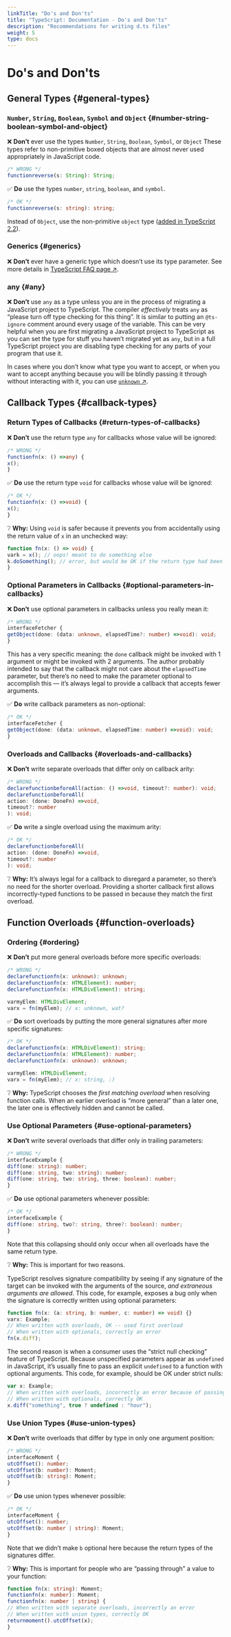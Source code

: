 ```yaml
---
linkTitle: "Do's and Don'ts"
title: "TypeScript: Documentation - Do's and Don'ts"
description: "Recommendations for writing d.ts files"
weight: 5
type: docs
---
```


# Do's and Don'ts

## General Types {#general-types}

### `Number`, `String`, `Boolean`, `Symbol` and `Object` {#number-string-boolean-symbol-and-object}

❌ **Don’t** ever use the types `Number`, `String`, `Boolean`, `Symbol`, or `Object`
These types refer to non-primitive boxed objects that are almost never used appropriately in JavaScript code.

```ts
/* WRONG */
functionreverse(s: String): String;
```

✅ **Do** use the types `number`, `string`, `boolean`, and `symbol`.

```ts
/* OK */
functionreverse(s: string): string;
```

Instead of `Object`, use the non-primitive `object` type ([added in TypeScript 2.2](/typescript/5.1/whats-new/typescript-2-2#object-type)).

### Generics {#generics}

❌ **Don’t** ever have a generic type which doesn’t use its type parameter.
See more details in [TypeScript FAQ page ↗](https://github.com/Microsoft/TypeScript/wiki/FAQ#why-doesnt-type-inference-work-on-this-interface-interface-foot--).

### any {#any}

❌ **Don’t** use `any` as a type unless you are in the process of migrating a JavaScript project to TypeScript. The compiler *effectively* treats `any` as “please turn off type checking for this thing”. It is similar to putting an `@ts-ignore` comment around every usage of the variable. This can be very helpful when you are first migrating a JavaScript project to TypeScript as you can set the type for stuff you haven’t migrated yet as `any`, but in a full TypeScript project you are disabling type checking for any parts of your program that use it.

In cases where you don’t know what type you want to accept, or when you want to accept anything because you will be blindly passing it through without interacting with it, you can use [`unknown` ↗](https://www.typescriptlang.org/play#example/unknown-and-never).

## Callback Types {#callback-types}

### Return Types of Callbacks {#return-types-of-callbacks}

❌ **Don’t** use the return type `any` for callbacks whose value will be ignored:

```ts
/* WRONG */
functionfn(x: () =>any) {
x();
}
```

✅ **Do** use the return type `void` for callbacks whose value will be ignored:

```ts
/* OK */
functionfn(x: () =>void) {
x();
}
```

❔ **Why:** Using `void` is safer because it prevents you from accidentally using the return value of `x` in an unchecked way:

```ts
function fn(x: () => void) {
vark = x(); // oops! meant to do something else
k.doSomething(); // error, but would be OK if the return type had been 'any'
}
```

### Optional Parameters in Callbacks {#optional-parameters-in-callbacks}

❌ **Don’t** use optional parameters in callbacks unless you really mean it:

```ts
/* WRONG */
interfaceFetcher {
getObject(done: (data: unknown, elapsedTime?: number) =>void): void;
}
```

This has a very specific meaning: the `done` callback might be invoked with 1 argument or might be invoked with 2 arguments.
The author probably intended to say that the callback might not care about the `elapsedTime` parameter,
but there’s no need to make the parameter optional to accomplish this —
it’s always legal to provide a callback that accepts fewer arguments.

✅ **Do** write callback parameters as non-optional:

```ts
/* OK */
interfaceFetcher {
getObject(done: (data: unknown, elapsedTime: number) =>void): void;
}
```

### Overloads and Callbacks {#overloads-and-callbacks}

❌ **Don’t** write separate overloads that differ only on callback arity:

```ts
/* WRONG */
declarefunctionbeforeAll(action: () =>void, timeout?: number): void;
declarefunctionbeforeAll(
action: (done: DoneFn) =>void,
timeout?: number
): void;
```

✅ **Do** write a single overload using the maximum arity:

```ts
/* OK */
declarefunctionbeforeAll(
action: (done: DoneFn) =>void,
timeout?: number
): void;
```

❔ **Why:** It’s always legal for a callback to disregard a parameter, so there’s no need for the shorter overload.
Providing a shorter callback first allows incorrectly-typed functions to be passed in because they match the first overload.

## Function Overloads {#function-overloads}

### Ordering {#ordering}

❌ **Don’t** put more general overloads before more specific overloads:

```ts
/* WRONG */
declarefunctionfn(x: unknown): unknown;
declarefunctionfn(x: HTMLElement): number;
declarefunctionfn(x: HTMLDivElement): string;

varmyElem: HTMLDivElement;
varx = fn(myElem); // x: unknown, wat?
```

✅ **Do** sort overloads by putting the more general signatures after more specific signatures:

```ts
/* OK */
declarefunctionfn(x: HTMLDivElement): string;
declarefunctionfn(x: HTMLElement): number;
declarefunctionfn(x: unknown): unknown;

varmyElem: HTMLDivElement;
varx = fn(myElem); // x: string, :)
```

❔ **Why:** TypeScript chooses the *first matching overload* when resolving function calls.
When an earlier overload is “more general” than a later one, the later one is effectively hidden and cannot be called.

### Use Optional Parameters {#use-optional-parameters}

❌ **Don’t** write several overloads that differ only in trailing parameters:

```ts
/* WRONG */
interfaceExample {
diff(one: string): number;
diff(one: string, two: string): number;
diff(one: string, two: string, three: boolean): number;
}
```

✅ **Do** use optional parameters whenever possible:

```ts
/* OK */
interfaceExample {
diff(one: string, two?: string, three?: boolean): number;
}
```

Note that this collapsing should only occur when all overloads have the same return type.

❔ **Why:** This is important for two reasons.

TypeScript resolves signature compatibility by seeing if any signature of the target can be invoked with the arguments of the source,
*and extraneous arguments are allowed*.
This code, for example, exposes a bug only when the signature is correctly written using optional parameters:

```ts
function fn(x: (a: string, b: number, c: number) => void) {}
varx: Example;
// When written with overloads, OK -- used first overload
// When written with optionals, correctly an error
fn(x.diff);
```

The second reason is when a consumer uses the “strict null checking” feature of TypeScript.
Because unspecified parameters appear as `undefined` in JavaScript, it’s usually fine to pass an explicit `undefined` to a function with optional arguments.
This code, for example, should be OK under strict nulls:

```ts
var x: Example;
// When written with overloads, incorrectly an error because of passing 'undefined' to 'string'
// When written with optionals, correctly OK
x.diff("something", true ? undefined : "hour");
```

### Use Union Types {#use-union-types}

❌ **Don’t** write overloads that differ by type in only one argument position:

```ts
/* WRONG */
interfaceMoment {
utcOffset(): number;
utcOffset(b: number): Moment;
utcOffset(b: string): Moment;
}
```

✅ **Do** use union types whenever possible:

```ts
/* OK */
interfaceMoment {
utcOffset(): number;
utcOffset(b: number | string): Moment;
}
```

Note that we didn’t make `b` optional here because the return types of the signatures differ.

❔ **Why:** This is important for people who are “passing through” a value to your function:

```ts
function fn(x: string): Moment;
functionfn(x: number): Moment;
functionfn(x: number | string) {
// When written with separate overloads, incorrectly an error
// When written with union types, correctly OK
returnmoment().utcOffset(x);
}
```
